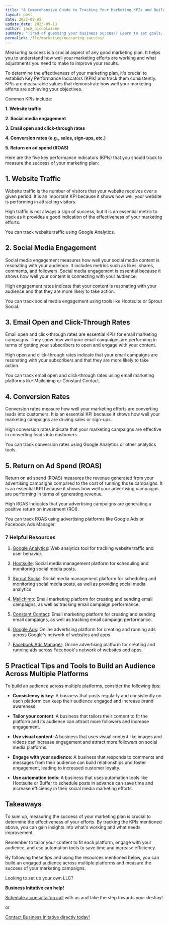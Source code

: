 ```yaml
---
title: "A Comprehensive Guide to Tracking Your Marketing KPIs and Building an Engaged Audience Across Multiple Platforms"
layout: post
date: 2023-08-05
update_date: 2023-09-13
author: jack_nicholaisen
summary: "Tired of guessing your business success? Learn to set goals, track metrics, analyze data, and make informed decisions with our analytics guide."
permalink: /llc/marketing/measuring-success/
---
```


Measuring success is a crucial aspect of any good marketing plan. It helps you to understand how well your marketing efforts are working and what adjustments you need to make to improve your results. 

To determine the effectiveness of your marketing plan, it's crucial to establish Key Performance Indicators (KPIs) and track them consistently. KPIs are measurable values that demonstrate how well your marketing efforts are achieving your objectives. 

Common KPIs include:

**1.  Website traffic**

**2.  Social media engagement**

**3.  Email open and click-through rates**

**4.  Conversion rates (e.g., sales, sign-ups, etc.)**

**5.  Return on ad spend (ROAS)**

Here are the five key performance indicators (KPIs) that you should track to measure the success of your marketing plan:

## 1. Website Traffic

Website traffic is the number of visitors that your website receives over a given period. It is an important KPI because it shows how well your website is performing in attracting visitors.

High traffic is not always a sign of success, but it is an essential metric to track as it provides a good indication of the effectiveness of your marketing efforts.

You can track website traffic using Google Analytics.

## 2. Social Media Engagement

Social media engagement measures how well your social media content is resonating with your audience. It includes metrics such as likes, shares, comments, and followers. Social media engagement is essential because it shows how well your content is connecting with your audience.

High engagement rates indicate that your content is resonating with your audience and that they are more likely to take action.

You can track social media engagement using tools like Hootsuite or Sprout Social.

## 3. Email Open and Click-Through Rates

Email open and click-through rates are essential KPIs for email marketing campaigns. They show how well your email campaigns are performing in terms of getting your subscribers to open and engage with your content.

High open and click-through rates indicate that your email campaigns are resonating with your subscribers and that they are more likely to take action.

You can track email open and click-through rates using email marketing platforms like Mailchimp or Constant Contact.

## 4. Conversion Rates

Conversion rates measure how well your marketing efforts are converting leads into customers. It is an essential KPI because it shows how well your marketing campaigns are driving sales or sign-ups.

High conversion rates indicate that your marketing campaigns are effective in converting leads into customers.

You can track conversion rates using Google Analytics or other analytics tools.

## 5. Return on Ad Spend (ROAS)

Return on ad spend (ROAS) measures the revenue generated from your advertising campaigns compared to the cost of running those campaigns. It is an essential KPI because it shows how well your advertising campaigns are performing in terms of generating revenue.

High ROAS indicates that your advertising campaigns are generating a positive return on investment (ROI).

You can track ROAS using advertising platforms like Google Ads or Facebook Ads Manager.

### 7 Helpful Resources

1.  [Google Analytics](https://analytics.google.com/analytics/web/): Web analytics tool for tracking website traffic and user behavior.

2.  [Hootsuite](https://hootsuite.com/): Social media management platform for scheduling and monitoring social media posts.

3.  [Sprout Social](https://sproutsocial.com/): Social media management platform for scheduling and monitoring social media posts, as well as providing social media analytics.

4.  [Mailchimp](https://mailchimp.com/): Email marketing platform for creating and sending email campaigns, as well as tracking email campaign performance.

5.  [Constant Contact](https://www.constantcontact.com/): Email marketing platform for creating and sending email campaigns, as well as tracking email campaign performance.

6.  [Google Ads](https://ads.google.com/): Online advertising platform for creating and running ads across Google's network of websites and apps.

7.  [Facebook Ads Manager](https://www.facebook.com/business/ads): Online advertising platform for creating and running ads across Facebook's network of websites and apps.

## 5 Practical Tips and Tools to Build an Audience Across Multiple Platforms

To build an audience across multiple platforms, consider the following tips:

-   **Consistency is key**: A business that posts regularly and consistently on each platform can keep their audience engaged and increase brand awareness.

-   **Tailor your content**: A business that tailors their content to fit the platform and its audience can attract more followers and increase engagement.

-   **Use visual content**: A business that uses visual content like images and videos can increase engagement and attract more followers on social media platforms.

-   **Engage with your audience**: A business that responds to comments and messages from their audience can build relationships and foster engagement, leading to increased customer loyalty.

-   **Use automation tools**: A business that uses automation tools like Hootsuite or Buffer to schedule posts in advance can save time and increase efficiency in their social media marketing efforts.

## Takeaways

To sum up, measuring the success of your marketing plan is crucial to determine the effectiveness of your efforts. By tracking the KPIs mentioned above, you can gain insights into what's working and what needs improvement.

Remember to tailor your content to fit each platform, engage with your audience, and use automation tools to save time and increase efficiency.

By following these tips and using the resources mentioned below, you can build an engaged audience across multiple platforms and measure the success of your marketing campaigns.

Looking to set up your own LLC?

**Business Initative can help!**

[Schedule a consultaiton call](https://calendly.com/businessinitiative/30-minute-consultation-call) with us and take the step towards your destiny!

or

[Contact Business Initative directly today!](https://www.businessinitiative.org/contact/)

<script async data-uid="0625212ce2" src="https://adept-hustler-4565.ck.page/0625212ce2/index.js"></script>
